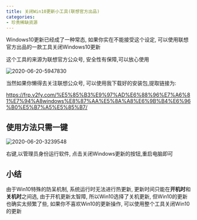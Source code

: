 ```yaml
---
title: 关闭Win10更新小工具(联想官方出品)
categories:
- 珍贵稀缺资源
---
```




Windows10更新已经成了一种常态, 如果你实在不能接受这个设定, 可以使用联想官方出品的一款工具关闭Windows10更新

这个工具的来源为联想官方公众号, 安全性有保障,可以放心使用



![2020-06-20-5947830](https://cdn.fangyuanxiaozhan.com/assets/16942485796258b4B25rf.png) 



当然如果你懒得去关注联想公众号, 可以使用我下载好的安装包,提取链接为:




https://frp.v2fy.com/%E5%85%B3%E9%97%AD%E6%88%96%E7%A6%81%E7%94%A8windows%E8%87%AA%E5%8A%A8%E6%9B%B4%E6%96%B0%E5%B7%A5%E5%85%B7/


## 使用方法只需一键



![2020-06-20-3239548](https://cdn.fangyuanxiaozhan.com/assets/1694248581561c4DZc6pY.png)

右键,以管理员身份运行软件, 点击关闭Windows更新的按钮,重启电脑即可



## 小结

由于Win10特殊的防呆机制, 系统运行时无法进行热更新, 更新时间只能在**开机时**和**关机时**之间选, 由于开机更新太智障, 所以Win10选择了关机更新, 但Win10的更新也确实太频繁了些, 如果你不喜欢Win10的更新操作, 可以使用整个工具关闭Win10的更新